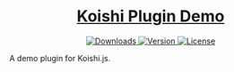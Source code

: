 <h1 align="center">
  <a href="https://github.com/koishijs/koishi-plugin-developer/packages/demo">Koishi Plugin Demo</a>
</h1>

<p align="center">
  <a href="https://npmcharts.com/compare/koishi-plugin-demo?minimal=true">
    <img src="https://img.shields.io/npm/dm/koishi-plugin-demo.svg?sanitize=true" alt="Downloads">
  </a>
  <a href="https://www.npmjs.com/package/koishi-plugin-demo">
    <img src="https://img.shields.io/npm/v/koishi-plugin-demo.svg?sanitize=true" alt="Version">
  </a>
  <a href="https://www.npmjs.com/package/koishi-plugin-demo">
    <img src="https://img.shields.io/npm/l/koishi-plugin-demo.svg?sanitize=true" alt="License">
  </a>
</p>

A demo plugin for Koishi.js.
